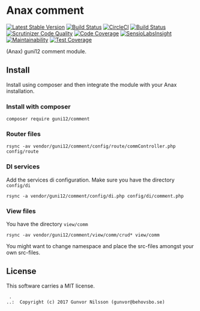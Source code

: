 Anax comment
==================================

[![Latest Stable Version](https://poser.pugx.org/guni12/comment/v/stable)](https://packagist.org/packages/guni12/comment)
[![Build Status](https://travis-ci.org/guni12/comment.svg?branch=master)](https://travis-ci.org/guni12/comment)
[![CircleCI](https://circleci.com/gh/guni12/comment.svg?style=svg)](https://circleci.com/gh/guni12/comment)
[![Build Status](https://scrutinizer-ci.com/g/guni12/comment/badges/build.png?b=master)](https://scrutinizer-ci.com/g/guni12/comment/build-status/master)
[![Scrutinizer Code Quality](https://scrutinizer-ci.com/g/guni12/comment/badges/quality-score.png?b=master)](https://scrutinizer-ci.com/g/guni12/comment/?branch=master)
[![Code Coverage](https://scrutinizer-ci.com/g/guni12/comment/badges/coverage.png?b=master)](https://scrutinizer-ci.com/g/guni12/comment/?branch=master)
[![SensioLabsInsight](https://insight.sensiolabs.com/projects/3ed38c6b-7853-4eb1-8702-c097833ba459/mini.png)](https://insight.sensiolabs.com/projects/3ed38c6b-7853-4eb1-8702-c097833ba459)
[![Maintainability](https://api.codeclimate.com/v1/badges/2faf2369720e7502efd6/maintainability)](https://codeclimate.com/github/guni12/comment/maintainability)
[![Test Coverage](https://api.codeclimate.com/v1/badges/2faf2369720e7502efd6/test_coverage)](https://codeclimate.com/github/guni12/comment/test_coverage)


(Anax) guni12 comment module.



Install
------------------

Install using composer and then integrate the module with your Anax installation.



### Install with composer

```
composer require guni12/comment
```


### Router files

```
rsync -av vendor/guni12/comment/config/route/commController.php config/route
```


### DI services

Add the services di configuration.
Make sure you have the directory `config/di`

```
rsync -a vendor/guni12/comment/config/di.php config/di/comment.php
```


### View files

You have the directory `view/comm`

```
rsync -av vendor/guni12/comment/view/comm/crud* view/comm
```


You might want to change namespace and place the src-files amongst your own src-files.




License
------------------

This software carries a MIT license.



```
 .  
..:  Copyright (c) 2017 Gunvor Nilsson (gunvor@behovsbo.se)
```
